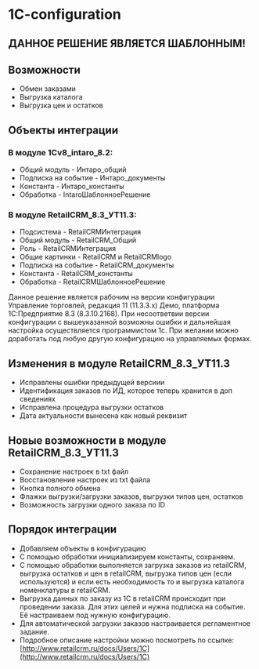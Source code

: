# 1C-configuration

## ДАННОЕ РЕШЕНИЕ ЯВЛЯЕТСЯ ШАБЛОННЫМ!

## Возможности

* Обмен заказами 
* Выгрузка каталога
* Выгрузка цен и остатков

## Объекты интеграции

### В модуле 1Cv8_intaro_8.2: 

* Общий модуль - Интаро_общий
* Подписка на событие - Интаро_документы
* Константа - Интаро_константы
* Обработка - IntaroШаблонноеРешение

### В модуле RetailCRM_8.3_УТ11.3: 

* Подсистема - RetailCRMИнтеграция
* Общий модуль - RetailCRM_Общий
* Роль - RetailCRMИнтеграция
* Общие картинки - RetailCRM и RetailCRMlogo
* Подписка на событие - RetailCRM_документы
* Константа - RetailCRM_константы
* Обработка - RetailCRMШаблонноеРешение

Данное решение является рабочим на версии конфигурации Управление торговлей, редакция 11 (11.3.3.х) Демо, платформа 1С:Предприятие 8.3 (8.3.10.2168).
При несоответвии версии конфигурации с вышеуказанной возможны ошибки и дальнейшая настройка осуществляется программистом 1с. При желании можно доработать под любую другую конфигурацию на управляемых формах.

## Изменения в модуле RetailCRM_8.3_УТ11.3

* Исправлены ошибки предыдущей версиии 
* Идентификация заказов по ИД, которое теперь хранится в доп сведениях
* Исправлена процедура выгрузки остатков
* Дата актуальности вынесена как новый реквизит

## Новые возможности  в модуле RetailCRM_8.3_УТ11.3

* Сохранение настроек в txt файл
* Восстановление настроек из txt файла
* Кнопка полного обмена
* Флажки выгрузки/загрузки заказов, выгрузки типов цен, остатков
* Возможность загрузки одного заказа по ID

## Порядок интеграции

* Добавляем объекты в конфигурацию
* С помощью обработки инициализируем константы, сохраняем.
* С помощью обработки выполняется загрузка заказов из retailCRM, выгрузка остатков и цен в retailCRM, выгрузка типов цен (если используются) и если есть необходимость то и выгрузка каталога номенклатуры в retailCRM.
* Выгрузка данных по заказу из 1С в retailCRM происходит при проведении заказа. Для этих целей и нужна подписка на событие. Её настраиваем под нужную конфигурацию.
* Для автоматической загрузки заказов настраивается регламентное задание.
* Подробное описание настройки можно посмотреть по ссылке: [http://www.retailcrm.ru/docs/Users/1C](http://www.retailcrm.ru/docs/Users/1C)
